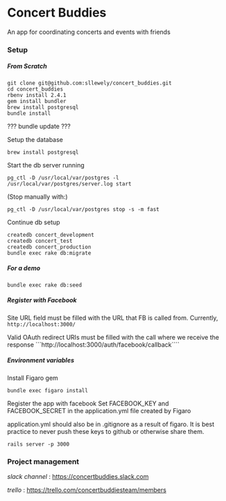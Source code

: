 # Concert Buddies

An app for coordinating concerts and events with friends

### Setup

##### From Scratch

```
git clone git@github.com:sllewely/concert_buddies.git
cd concert_buddies
rbenv install 2.4.1
gem install bundler
brew install postgresql
bundle install
```

??? bundle update ???

Setup the database
```
brew install postgresql
```
Start the db server running
```
pg_ctl -D /usr/local/var/postgres -l /usr/local/var/postgres/server.log start
```
(Stop manually with:)
```
pg_ctl -D /usr/local/var/postgres stop -s -m fast
```
Continue db setup
```
createdb concert_development
createdb concert_test
createdb concert_production
bundle exec rake db:migrate
```


##### For a demo

```
bundle exec rake db:seed
```

##### Register with Facebook

Site URL field must be filled with the URL that FB is called from.  Currently,
```http://localhost:3000/```

Valid OAuth redirect URIs must be filled with the call where we receive the response
```http://localhost:3000/auth/facebook/callback````

##### Environment variables

Install Figaro gem
```
bundle exec figaro install
```

Register the app with facebook
Set FACEBOOK_KEY and FACEBOOK_SECRET in the application.yml file created by Figaro

application.yml should also be in .gitignore as a result of figaro.  It is best practice to never push these keys to github or otherwise share them.


```
rails server -p 3000
```

### Project management

*slack channel* : https://concertbuddies.slack.com

*trello* : https://trello.com/concertbuddiesteam/members

